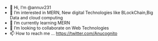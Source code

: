 - 👋 Hi, I’m @annuv231
- 👀 I’m interested in MERN, New digital Technologies like BLockChain,Big Data and cloud computing
- 🌱 I’m currently learning MERN
- 💞️ I’m looking to collaborate on Web Technologies 
- 📫 How to reach me ... https://twitter.com/Anucognito

<!---
annuv231/annuv231 is a ✨ special ✨ repository because its `README.md` (this file) appears on your GitHub profile.
You can click the Preview link to take a look at your changes.
--->
